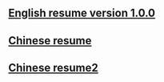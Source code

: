 
## [English resume version 1.0.0](./english.resume.md)

## [Chinese resume](./richard.chinese.resume.html)

## [Chinese resume2](os.html)
